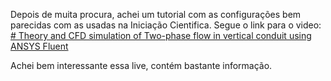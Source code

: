 Depois de muita procura, achei um tutorial com as configurações bem parecidas com as usadas na Iniciação Cientifica. Segue o link para o video: [# Theory and CFD simulation of Two-phase flow in vertical conduit using ANSYS Fluent](https://www.youtube.com/watch?v=cppdTwEzk7w)

Achei bem interessante essa live, contém bastante informação. 